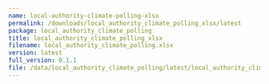 ```yaml
---
name: local-authority-climate-polling-xlsx
permalink: /downloads/local_authority_climate_polling_xlsx/latest
package: local_authority_climate_polling
title: local_authority_climate_polling_xlsx
filename: local_authority_climate_polling.xlsx
version: latest
full_version: 0.1.1
file: /data/local_authority_climate_polling/latest/local_authority_climate_polling.xlsx
---
```

